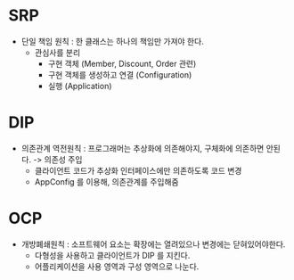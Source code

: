 # SRP
- 단일 책임 원칙 : 한 클래스는 하나의 책임만 가져야 한다.
  - 관심사를 분리
    - 구현 객체 (Member, Discount, Order 관련)
    - 구현 객체를 생성하고 연결 (Configuration)
    - 실행 (Application)

# DIP
- 의존관계 역전원칙 : 프로그래머는 추상화에 의존해야지, 구체화에 의존하면 안된다. -> 의존성 주입
  - 클라이언트 코드가 추상화 인터페이스에만 의존하도록 코드 변경
  - AppConfig 를 이용해, 의존관계를 주입해줌

# OCP
- 개방폐쇄원칙 : 소프트웨어 요소는 확장에는 열려있으나 변경에는 닫혀있어야한다.
  - 다형성을 사용하고 클라이언트가 DIP 를 지킨다.
  - 어플리케이션을 사용 영역과 구성 영역으로 나눈다.